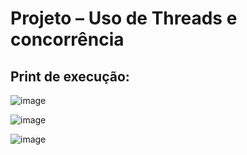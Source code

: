 # Projeto – Uso de Threads e concorrência

## Print de execução:

![image](https://github.com/user-attachments/assets/cc21ce7f-2061-4128-a9ce-edd547316a4c)

![image](https://github.com/user-attachments/assets/16b7fc39-229a-4746-b86c-9b13c4cc44b4)

![image](https://github.com/user-attachments/assets/5bd0b56d-4a87-46d1-910b-ef72bb3219c5)

